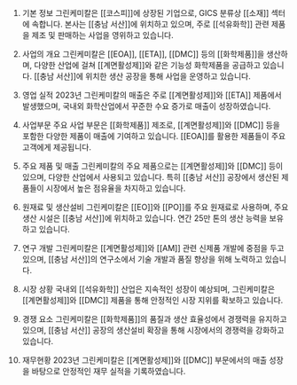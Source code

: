 1. 기본 정보
그린케미칼은 [[코스피]]에 상장된 기업으로, GICS 분류상 [[소재]] 섹터에 속합니다. 본사는 [[충남 서산]]에 위치하고 있으며, 주로 [[석유화학]] 관련 제품을 제조 및 판매하는 사업을 영위하고 있습니다.

2. 사업의 개요
그린케미칼은 [[EOA]], [[ETA]], [[DMC]] 등의 [[화학제품]]을 생산하며, 다양한 산업에 걸쳐 [[계면활성제]]와 같은 기능성 화학제품을 공급하고 있습니다. [[충남 서산]]에 위치한 생산 공장을 통해 사업을 운영하고 있습니다.

3. 영업 실적
2023년 그린케미칼의 매출은 주로 [[계면활성제]]와 [[ETA]] 제품에서 발생했으며, 국내외 화학산업에서 꾸준한 수요 증가로 매출이 성장하였습니다.

4. 사업부문
주요 사업 부문은 [[화학제품]] 제조로, [[계면활성제]]와 [[DMC]] 등을 포함한 다양한 제품이 매출에 기여하고 있습니다. [[EOA]]를 활용한 제품들이 주요 고객에게 제공됩니다.

5. 주요 제품 및 매출
그린케미칼의 주요 제품으로는 [[계면활성제]]와 [[DMC]] 등이 있으며, 다양한 산업에서 사용되고 있습니다. 특히 [[충남 서산]] 공장에서 생산된 제품들이 시장에서 높은 점유율을 차지하고 있습니다.

6. 원재료 및 생산설비
그린케미칼은 [[EO]]와 [[PO]]를 주요 원재료로 사용하며, 주요 생산 시설은 [[충남 서산]]에 위치하고 있습니다. 연간 25만 톤의 생산 능력을 보유하고 있습니다.

7. 연구 개발
그린케미칼은 [[계면활성제]]와 [[AM]] 관련 신제품 개발에 중점을 두고 있으며, [[충남 서산]]의 연구소에서 기술 개발과 품질 향상을 위해 노력하고 있습니다.

8. 시장 상황
국내외 [[석유화학]] 산업은 지속적인 성장이 예상되며, 그린케미칼은 [[계면활성제]]와 [[DMC]] 제품을 통해 안정적인 시장 지위를 확보하고 있습니다.

9. 경쟁 요소
그린케미칼은 [[화학제품]]의 품질과 생산 효율성에서 경쟁력을 유지하고 있으며, [[충남 서산]] 공장의 생산설비 확장을 통해 시장에서의 경쟁력을 강화하고 있습니다.

10. 재무현황
2023년 그린케미칼은 [[계면활성제]]와 [[DMC]] 부문에서의 매출 성장을 바탕으로 안정적인 재무 실적을 기록하였습니다.
